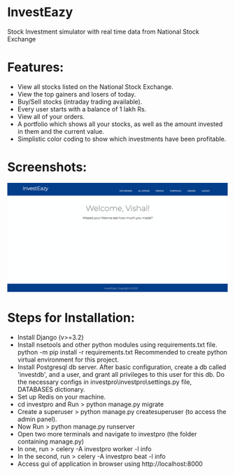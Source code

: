 # InvestEazy
 Stock Investment simulator with real time data from National Stock Exchange

# Features: 

- View all stocks listed on the National Stock Exchange.
- View the top gainers and losers of today.
- Buy/Sell stocks (intraday trading available).
- Every user starts with a balance of 1 lakh Rs.
- View all of your orders.
- A portfolio which shows all your stocks, as well as the amount invested in them and the current value.
- Simplistic color coding to show which investments have been profitable.

# Screenshots:
![Alt text](./Docs/HomePage.PNG?raw=true "HomePage")

# Steps for Installation:

- Install Django (v>=3.2)
- Install nsetools and other python modules using requirements.txt file. python -m pip install -r requirements.txt
  Recommended to create python virtual environment for this project.
- Install Postgresql db server. After basic configuration, create a db called 'investdb', and a user, and grant all privileges to this user for this db. Do the necessary configs in investpro\investpro\settings.py file, DATABASES dictionary.
- Set up Redis on your machine.
- cd investpro and Run > python manage.py migrate
- Create a superuser > python manage.py createsuperuser (to access the admin panel).
- Now Run > python manage.py runserver
- Open two more terminals and navigate to investpro (the folder containing manage.py)
- In one, run > celery -A investpro worker -l info
- In the second, run > celery -A investpro beat -l info
- Access gui of application in browser using http://localhost:8000
